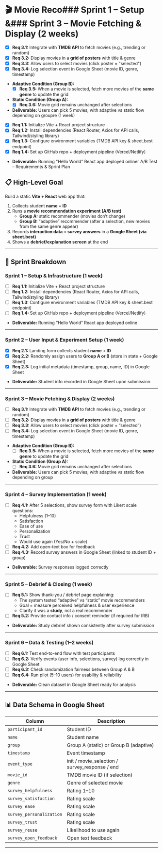 # 🎬 Movie Reco### Sprint 1 – Setup &### Sprint 3 – Movie Fetching & Display (2 weeks)
- [x] **Req 3.1:** Integrate with **TMDB API** to fetch movies (e.g., trending or random)  
- [x] **Req 3.2:** Display movies in a **grid of posters** with title & genre  
- [x] **Req 3.3:** Allow users to select movies (click poster = "selected")  
- [x] **Req 3.4:** Log selection event in Google Sheet (movie ID, genre, timestamp)  

- **Adaptive Condition (Group B):**  
  - [x] **Req 3.5:** When a movie is selected, fetch more movies of the **same genre** to update the grid  

- **Static Condition (Group A):**  
  - [x] **Req 3.6:** Movie grid remains unchanged after selections  

- **Deliverable:** Users can pick 5 movies, with adaptive vs static flow depending on groupre (1 week)
- [x] **Req 1.1:** Initialize Vite + React project structure  
- [x] **Req 1.2:** Install dependencies (React Router, Axios for API calls, Tailwind/styling library)  
- [x] **Req 1.3:** Configure environment variables (TMDB API key & sheet.best endpoint)  
- [x] **Req 1.4:** Set up GitHub repo + deployment pipeline (Vercel/Netlify)  
- **Deliverable:** Running "Hello World" React app deployed onliner A/B Test – Requirements & Sprint Plan

## 📋 High-Level Goal
Build a static **Vite + React** web app that:  
1. Collects student **name + ID**  
2. Runs a **movie recommendation experiment (A/B test)**  
   - **Group A:** static recommender (movies don’t change)  
   - **Group B:** “adaptive” recommender (after a selection, new movies from the same genre appear)  
3. Records **interaction data + survey answers** in a **Google Sheet (via sheet.best)**  
4. Shows a **debrief/explanation screen** at the end  

---

## 🚀 Sprint Breakdown

### Sprint 1 – Setup & Infrastructure (1 week)
- [ ] **Req 1.1:** Initialize Vite + React project structure  
- [ ] **Req 1.2:** Install dependencies (React Router, Axios for API calls, Tailwind/styling library)  
- [ ] **Req 1.3:** Configure environment variables (TMDB API key & sheet.best endpoint)  
- [ ] **Req 1.4:** Set up GitHub repo + deployment pipeline (Vercel/Netlify)  
- **Deliverable:** Running “Hello World” React app deployed online  

---

### Sprint 2 – User Input & Experiment Setup (1 week)
- [x] **Req 2.1:** Landing form collects student **name + ID**  
- [x] **Req 2.2:** Randomly assign users to **Group A or B** (store in state + Google Sheet)  
- [x] **Req 2.3:** Log initial metadata (timestamp, group, name, ID) in Google Sheet  
- **Deliverable:** Student info recorded in Google Sheet upon submission  

---

### Sprint 3 – Movie Fetching & Display (2 weeks)
- [ ] **Req 3.1:** Integrate with **TMDB API** to fetch movies (e.g., trending or random)  
- [ ] **Req 3.2:** Display movies in a **grid of posters** with title & genre  
- [ ] **Req 3.3:** Allow users to select movies (click poster = “selected”)  
- [ ] **Req 3.4:** Log selection event in Google Sheet (movie ID, genre, timestamp)  

- **Adaptive Condition (Group B):**  
  - [ ] **Req 3.5:** When a movie is selected, fetch more movies of the **same genre** to update the grid  

- **Static Condition (Group A):**  
  - [ ] **Req 3.6:** Movie grid remains unchanged after selections  

- **Deliverable:** Users can pick 5 movies, with adaptive vs static flow depending on group  

---

### Sprint 4 – Survey Implementation (1 week)
- [ ] **Req 4.1:** After 5 selections, show survey form with Likert scale questions:  
  - Helpfulness (1–10)  
  - Satisfaction  
  - Ease of use  
  - Personalization  
  - Trust  
  - Would use again (Yes/No + scale)  
- [ ] **Req 4.2:** Add open-text box for feedback  
- [ ] **Req 4.3:** Record survey answers in Google Sheet (linked to student ID + group)  
- **Deliverable:** Survey responses logged correctly  

---

### Sprint 5 – Debrief & Closing (1 week)
- [ ] **Req 5.1:** Show thank-you / debrief page explaining:  
  - The system tested “adaptive” vs “static” movie recommenders  
  - Goal = measure perceived helpfulness & user experience  
  - Clarify it was a **study**, not a real recommender  
- [ ] **Req 5.2:** Provide contact info / consent reminder (if required for IRB)  
- **Deliverable:** Study debrief shown consistently after survey submission  

---

### Sprint 6 – Data & Testing (1–2 weeks)
- [ ] **Req 6.1:** Test end-to-end flow with test participants  
- [ ] **Req 6.2:** Verify events (user info, selections, survey) log correctly in Google Sheet  
- [ ] **Req 6.3:** Check randomization fairness between Group A & B  
- [ ] **Req 6.4:** Run pilot (5–10 users) for usability & reliability  
- **Deliverable:** Clean dataset in Google Sheet ready for analysis  

---

## 📊 Data Schema in Google Sheet
| Column                | Description |
|------------------------|-------------|
| `participant_id`       | Student ID |
| `name`                 | Student name |
| `group`                | Group A (static) or Group B (adaptive) |
| `timestamp`            | Event timestamp |
| `event_type`           | init / movie_selection / survey_response / end |
| `movie_id`             | TMDB movie ID (if selection) |
| `genre`                | Genre of selected movie |
| `survey_helpfulness`   | Rating 1–10 |
| `survey_satisfaction`  | Rating scale |
| `survey_ease`          | Rating scale |
| `survey_personalization` | Rating scale |
| `survey_trust`         | Rating scale |
| `survey_reuse`         | Likelihood to use again |
| `survey_open_feedback` | Open text feedback |

---
